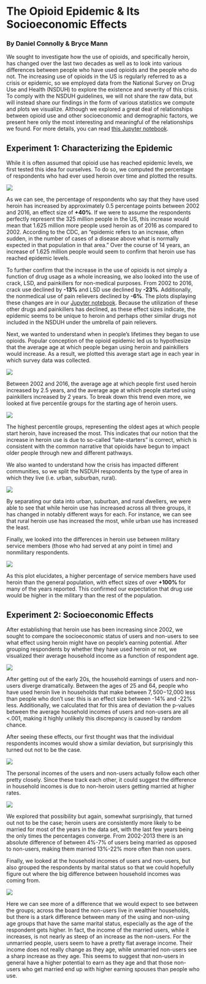 # The Opioid Epidemic & Its Socioeconomic Effects
### By Daniel Connolly & Bryce Mann

We sought to investigate how the use of opioids, and specifically heroin, has changed over the last two decades as well as to look into various differences between people who have used opioids and the people who do not. The increasing use of opioids in the US is regularly referred to as a crisis or epidemic, so we employed data from the National Survey on Drug Use and Health (NSDUH) to explore the existence and severity of this crisis. To comply with the NSDUH guidelines, we will not share the raw data, but will instead share our findings in the form of various statistics we compute and plots we visualize. Although we explored a great deal of relationships between opioid use and other socioeconomic and demographic factors, we present here only the most interesting and meaningful of the relationships we found. For more details, you can read [this Jupyter notebook](https://github.com/djconnolly27/DataScienceProject1/blob/master/project1/project1_updated.ipynb).

## Experiment 1: Characterizing the Epidemic

While it is often assumed that opioid use has reached epidemic levels, we first tested this idea for ourselves. To do so, we computed the percentage of respondents who had ever used heroin over time and plotted the results.

![](heroin_use.png)

As we can see, the percentage of respondents who say that they have used heroin has increased by approximately 0.5 percentage points between 2002 and 2016, an effect size of **+40%**. If we were to assume the respondents perfectly represent the 325 million people in the US, this increase would mean that 1.625 million more people used heroin as of 2016 as compared to 2002. According to the CDC, an “epidemic refers to an increase, often sudden, in the number of cases of a disease above what is normally expected in that population in that area.” Over the course of 14 years, an increase of 1.625 million people would seem to confirm that heroin use has reached epidemic levels.

To further confirm that the increase in the use of opioids is not simply a function of drug usage as a whole increasing, we also looked into the use of crack, LSD, and painkillers for non-medical purposes. From 2002 to 2016, crack use declined by **-13%** and LSD use declined by **-23%**. Additionally, the nonmedical use of pain relievers declined by **-6%**. The plots displaying these changes are in our [Jupyter notebook](https://github.com/djconnolly27/DataScienceProject1/blob/master/project1/project1_updated.ipynb). Because the utilization of these other drugs and painkillers has declined, as these effect sizes indicate, the epidemic seems to be unique to heroin and perhaps other similar drugs not included in the NSDUH under the umbrella of pain relievers.

Next, we wanted to understand when in people’s lifetimes they began to use opioids. Popular conception of the opioid epidemic led us to hypothesize that the average age at which people began using heroin and painkillers would increase. As a result, we plotted this average start age in each year in which survey data was collected.

![](age_first_use.png)

Between 2002 and 2016, the average age at which people first used heroin increased by 2.5 years, and the average age at which people started using painkillers increased by 2 years. To break down this trend even more, we looked at five percentile groups for the starting age of heroin users.

![](percentiles.png)

The highest percentile groups, representing the oldest ages at which people start heroin, have increased the most. This indicates that our notion that the increase in heroin use is due to so-called “late-starters” is correct, which is consistent with the common narrative that opioids have begun to impact older people through new and different pathways.

We also wanted to understand how the crisis has impacted different communities, so we split the NSDUH respondents by the type of area in which they live (i.e. urban, suburban, rural).

![](pctByArea.png)

By separating our data into urban, suburban, and rural dwellers, we were able to see that while heroin use has increased across all three groups, it has changed in notably different ways for each. For instance, we can see that rural heroin use has increased the most, while urban use has increased the least.

Finally, we looked into the differences in heroin use between military service members (those who had served at any point in time) and nonmilitary respondents.

![](service.png)

As this plot elucidates, a higher percentage of service members have used heroin than the general population, with effect sizes of over **+100%** for many of the years reported. This confirmed our expectation that drug use would be higher in the military than the rest of the population.  

## Experiment 2: Socioeconomic Effects

After establishing that heroin use has been increasing since 2002, we sought to compare the socioeconomic status of users and non-users to see what effect using heroin might have on people’s earning potential. After grouping respondents by whether they have used heroin or not, we visualized their average household income as a function of respondent age.

![](house_income.png)

After getting out of the early 20s, the household earnings of users and non-users diverge dramatically. Between the ages of 25 and 64, people who have used heroin live in households that make between $7,500-$12,000 less than people who don’t use: this is an effect size between -14% and -22% less. Additionally, we calculated that for this area of deviation the p-values between the average household incomes of users and non-users are all <.001, making it highly unlikely this discrepancy is caused by random chance.

After seeing these effects, our first thought was that the individual respondents incomes would show a similar deviation, but surprisingly this turned out not to be the case.

![](indiv_income.png)

The personal incomes of the users and non-users actually follow each other pretty closely. Since these track each other, it could suggest the difference in household incomes is due to non-heroin users getting married at higher rates.

![](marriage_rate.png)

We explored that possibility but again, somewhat surprisingly, that turned out not to be the case; heroin users are consistently more likely to be married for most of the years in the data set, with the last few years being the only times the percentages converge. From 2002-2013 there is an absolute difference of between 4%-7% of users being married as opposed to non-users, making them married 13%-22% more often than non users.

Finally, we looked at the household incomes of users and non-users, but also grouped the respondents by marital status so that we could hopefully figure out where the big difference between household incomes was coming from.

![](marriage_bar.png)

Here we can see more of a difference that we would expect to see between the groups; across the board the non-users live in wealthier households, but there is a stark difference between many of the using and non-using age groups that have the same marital status, especially as the age of the respondent gets higher. In fact, the income of the married users, while it increases, is not nearly as steep of an increase as the non-users. For the unmarried people, users seem to have a pretty flat average income. Their income does not really change as they age, while unmarried non-users see a sharp increase as they age. This seems to suggest that non-users in general have a higher potential to earn as they age and that those non-users who get married end up with higher earning spouses than people who use.
